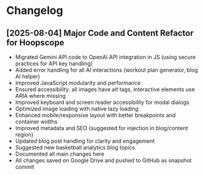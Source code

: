 # Changelog

## [2025-08-04] Major Code and Content Refactor for Hoopscope

- Migrated Gemini API code to OpenAI API integration in JS (using secure practices for API key handling)
- Added error handling for all AI interactions (workout plan generator, blog AI helper)
- Improved JavaScript modularity and performance
- Ensured accessibility: all images have alt tags, interactive elements use ARIA where missing
- Improved keyboard and screen reader accessibility for modal dialogs
- Optimized image loading with native lazy loading
- Enhanced mobile/responsive layout with better breakpoints and container widths
- Improved metadata and SEO (suggested for injection in blog/content region)
- Updated blog post handling for clarity and engagement
- Suggested new basketball analytics blog topics
- Documented all main changes here
- All changes saved on Google Drive and pushed to GitHub as snapshot commit
